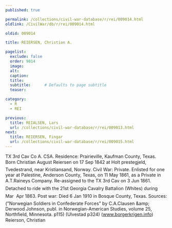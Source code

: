 ```yaml
---
published: true

permalink: /collections/civil-war-database/r/rei/009014.html
oldlink: /CivilWar/db/r/rei/009014.html

oldid: 009014

title: REIERSEN, Christian A.

pagelist:
  exclude: false
  order: 9014
  image: 
  alt:
  caption:
  title:
  subtitle:      # Defaults to page subtitle
  teaser:

category: 
  - R 
  - REI

previous:
  title: REIALSEN, Lars
  url: /collections/civil-war-database/r/rei/009013.html  
next:
  title: REIERSEN, Fingar
  url: /collections/civil-war-database/r/rei/009015.html   
---
```

TX 3rd Cav Co A. CSA. Residence: Prairieville, Kaufman County, Texas. Born &#147;Christian August Reiersen&#148; on 17 Sep 1842 at Holt prestegjeld, Tvedestrand, near Kristiansand, Norway. Civil War: Private. Enlisted for one year at Palestine, Anderson County, Texas, on 11 May 1861, as a Private in A.T.Rainey&#146;s Company. Re-assigned to the TX 3rd Cav on 3 Jun 1861. Detached to ride with the 21st Georgia Cavalry Battalion (White&#146;s) during Mar &#150; Apr 1863. Post war: Died 6 Jan 1910 in Bosque County, Texas. Sources: (&quot;Norwegian Soldiers in Confederate Forces&quot; by C.A.Clausen &amp;amp; Derwood Johnson, publ. in Norwegian-American Studies, volume 25, Northfield, Minnesota. p115) (Ulvestad p324) (www.borgerkrigen.info) &#147;Reierson, Christian&#148;